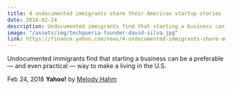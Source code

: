 ```yaml
---
title: 4 undocumented immigrants share their American startup stories
date: 2018-02-24
description: Undocumented immigrants find that starting a business can be a preferable — and even practical — way to make a living in the U.S.
image: "/assets/img/techqueria-founder-david-silva.jpg"
link: https://finance.yahoo.com/news/4-undocumented-immigrants-share-american-startup-stories-134941080.html
---
```


Undocumented immigrants find that starting a business can be a preferable — and even practical — way to make a living in the U.S.

Feb 24, 2018  **Yahoo!** by [Melody Hahm](https://www.yahoo.com/author/melody-hahm)



